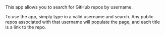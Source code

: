 This app allows you to search for GitHub repos by username.

To use the app, simply type in a valid username and search. Any public repos associated with that username will populate the page, and each title is a link to the repo.
